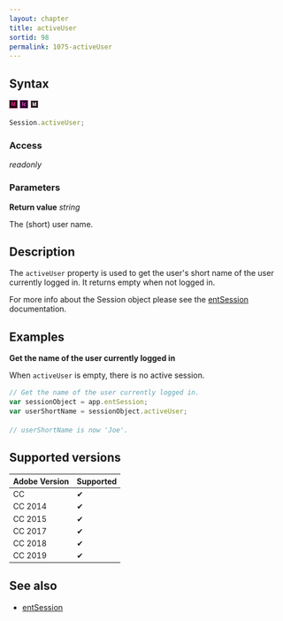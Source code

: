 ```yaml
---
layout: chapter
title: activeUser
sortid: 98
permalink: 1075-activeUser
---
```

## Syntax

![](../../images/indesign.png "InDesign") ![](../../images/incopy.png "InCopy") ![](../../images/indesignserver.png "InDesign Server")
```javascript
Session.activeUser;
```

### Access

*readonly*

### Parameters

**Return value** *string*

The (short) user name.

## Description

The `activeUser` property is used to get the user's short name of the user currently logged in. It returns empty when not logged in.

For more info about the Session object please see the [entSession](../../Application/Properties/entSession.md) documentation.

## Examples

**Get the name of the user currently logged in**

When `activeUser` is empty, there is no active session.

```javascript
// Get the name of the user currently logged in.
var sessionObject = app.entSession;
var userShortName = sessionObject.activeUser;

// userShortName is now 'Joe'.
```

## Supported versions

| Adobe Version | Supported |
|---------------|---------|
| CC            | ✔       |
| CC 2014       | ✔       |
| CC 2015       | ✔       |
| CC 2017       | ✔       |
| CC 2018       | ✔       |
| CC 2019       | ✔       |

## See also

* [entSession](../../Application/Properties/entSession.md)